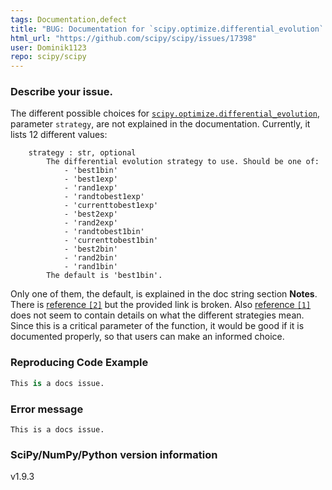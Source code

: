 ```yaml
---
tags: Documentation,defect
title: "BUG: Documentation for `scipy.optimize.differential_evolution` is incomplete, reference link is broken"
html_url: "https://github.com/scipy/scipy/issues/17398"
user: Dominik1123
repo: scipy/scipy
---
```


### Describe your issue.

The different possible choices for [`scipy.optimize.differential_evolution`](https://docs.scipy.org/doc/scipy/reference/generated/scipy.optimize.differential_evolution.html), parameter `strategy`, are not explained in the documentation. Currently, it lists 12 different values:

```
    strategy : str, optional
        The differential evolution strategy to use. Should be one of:
            - 'best1bin'
            - 'best1exp'
            - 'rand1exp'
            - 'randtobest1exp'
            - 'currenttobest1exp'
            - 'best2exp'
            - 'rand2exp'
            - 'randtobest1bin'
            - 'currenttobest1bin'
            - 'best2bin'
            - 'rand2bin'
            - 'rand1bin'
        The default is 'best1bin'.
```

Only one of them, the default, is explained in the doc string section **Notes**. There is [reference `[2]`](https://docs.scipy.org/doc/scipy/reference/generated/scipy.optimize.differential_evolution.html#r108fc14fa019-2) but the provided link is broken. Also [reference `[1]`](https://docs.scipy.org/doc/scipy/reference/generated/scipy.optimize.differential_evolution.html#r108fc14fa019-1) does not seem to contain details on what the different strategies mean.
Since this is a critical parameter of the function, it would be good if it is documented properly, so that users can make an informed choice.

### Reproducing Code Example

```python
This is a docs issue.
```


### Error message

```shell
This is a docs issue.
```


### SciPy/NumPy/Python version information

v1.9.3
